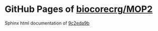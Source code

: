 GitHub Pages of [biocorecrg/MOP2](https://github.com/biocorecrg/MOP2.git)
===
Sphinx html documentation of [9c2eda9b](https://github.com/biocorecrg/MOP2/tree/9c2eda9b6b5317780eac0a601fa3e0e3517a3f14)
